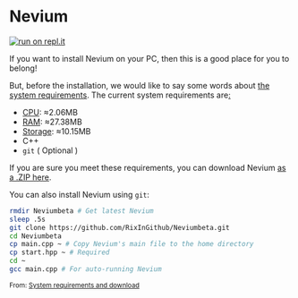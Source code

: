 # Nevium
[![run on repl.it](https://camo.githubusercontent.com/dc2fe3e1d2b233b1980ffbbcc4f6149d2ebd5bea5b289f8529752b1fde7e6126/68747470733a2f2f7265706c2e69742f62616467652f6769746875622f706c69626974686572382f323034382e637070)](https://replit.com/github/RixInGithub/Neviumbeta)

If you want to install Nevium on your PC, then this is a good place for you to belong!

But, before the installation, we would like to say some words about [the system requirements](https://en.wikipedia.org/wiki/System_requirements). The current system requirements are[:](https://www.youtube.com/watch?v=hRsI8aAOhF4)

- [CPU](https://en.wikipedia.org/wiki/Central_processing_unit): ≈2.06MB
- [RAM](https://en.wikipedia.org/wiki/Random_access_memory): ≈27.38MB
- [Storage](https://en.wikipedia.org/wiki/Computer_data_storage): ≈10.15MB
- C++
- `git` ( Optional )

If you are sure you meet these requirements, you can download Nevium [as a .ZIP here](https://replit.com/@nevium/os.zip).

You can also install Nevium using `git`:

```sh
rmdir Neviumbeta # Get latest Nevium
sleep .5s
git clone https://github.com/RixInGithub/Neviumbeta.git
cd Neviumbeta
cp main.cpp ~ # Copy Nevium's main file to the home directory
cp start.hpp ~ # Required
cd ~
gcc main.cpp # For auto-running Nevium
```

<sup>From: [System requirements and download](https://nevium.repl.co/requirements/)</sup>

